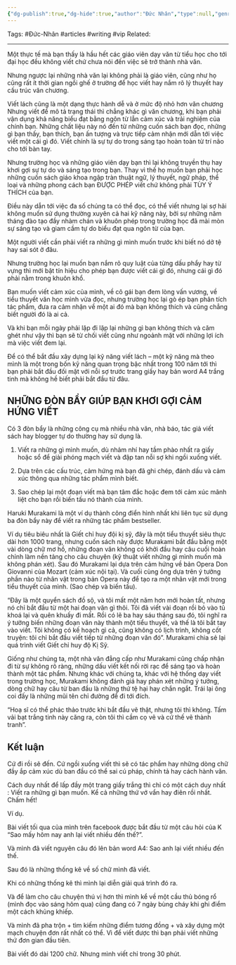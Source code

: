 ```yaml
---
{"dg-publish":true,"dg-hide":true,"author":"Đức Nhân","type":null,"genre":null,"word-count":null,"tags":["Đức-Nhân","articles","writing"],"title":"VIẾT 1 - TẠI SAO BẠN HỌC VĂN NHƯNG LẠI KHÔNG THỂ VIẾT LÁCH","permalink":"/2-reading/articals/tran-duc-nhan/reading-and-writing-hacks/viet-1-tai-sao-ban-hoc-van-nhung-lai-khong-the-viet-lach/","hide":true,"dgPassFrontmatter":true}
---
```


Tags: #Đức-Nhân #articles #writing #vip
Related: 

---

Một thực tế mà bạn thấy là hầu hết các giáo viên dạy văn từ tiểu học cho tới đại học đều không viết chứ chưa nói đến việc sẽ trở thành nhà văn.

Nhưng ngược lại những nhà văn lại không phải là giáo viên, cũng như họ cũng rất ít thời gian ngồi ghế ở trường để học viết hay nắm rõ lý thuyết hay cấu trúc văn chương.

Viết lách cũng là một dạng thực hành dễ và ở mức độ nhỏ hơn văn chương Nhưng viết để mô tả trạng thái thì chẳng khác gì văn chương, khi bạn phải vận dụng khả năng biểu đạt bằng ngôn từ lẫn cảm xúc và trải nghiệm của chính bạn. Những chất liệu này nó đến từ những cuốn sách bạn đọc, những gì bạn thấy, bạn thích, bạn ấn tượng và trực tiếp cảm nhận mới dẫn tới việc viết một cái gì đó. Viết chính là sự tự do trong sáng tạo hoàn toàn từ trí não cho tới bàn tay.

Nhưng trường học và những giáo viên dạy bạn thì lại không truyền thụ hay khơi gợi sự tự do và sáng tạo trong bạn. Thay vì thế họ muốn bạn phải học những cuốn sách giáo khoa ngập tràn thuật ngữ, lý thuyết, ngữ pháp, thể loại và những phong cách bạn ĐƯỢC PHÉP viết chứ không phải TÙY Ý THÍCH của bạn.

Điều này dẫn tới việc đa số chúng ta có thể đọc, có thể viết nhưng lại sợ hãi không muốn sử dụng thường xuyên cả hai kỹ năng này, bởi sự những năm tháng đào tạo đầy nhàm chán và khuôn phép trong trường học đã mài mòn sự sáng tạo và giam cầm tự do biểu đạt qua ngôn từ của bạn.

Một người viết cần phải viết ra những gì mình muốn trước khi biết nó dở tệ hay sai sót ở đâu.

Nhưng trường học lại muốn bạn nắm rõ quy luật của từng dấu phẩy hay từ vựng thì mới bật tín hiệu cho phép bạn được viết cái gì đó, nhưng cái gì đó phải nằm trong khuôn khổ.

Bạn muốn viết cảm xúc của mình, về cô gái bạn đem lòng vấn vương, về tiểu thuyết văn học mình vừa đọc, nhưng trường học lại gò ép bạn phân tích tác phẩm, đưa ra cảm nhận về một ai đó mà bạn không thích và cũng chẳng biết người đó là ai cả.

Và khi bạn mỗi ngày phải lặp đi lặp lại những gì bạn không thích và căm ghét như vậy thì bạn sẽ từ chối viết cũng như ngoảnh mặt với những lợi ích mà việc viết đem lại.

Để có thể bắt đầu xây dựng lại kỹ năng viết lách – một kỹ năng mà theo mình là một trong bốn kỹ năng quan trọng bậc nhất trong 100 năm tới thì bạn phải bắt đầu đối mặt với nỗi sợ trước trang giấy hay bản word A4 trắng tinh mà không hề biết phải bắt đầu từ đâu.

## NHỮNG ĐÒN BẨY GIÚP BẠN KHƠI GỢI CẢM HỨNG VIẾT

Có 3 đòn bẩy là những công cụ mà nhiều nhà văn, nhà báo, tác giả viết sách hay blogger tự do thường hay sử dụng là.

1. Viết ra những gì mình muốn, dù nhảm nhí hay tầm phào nhất ra giấy hoặc sổ để giải phóng mạch viết và đập tan nỗi sợ khi ngồi xuống viết.

2. Dựa trên các cấu trúc, cảm hứng mà bạn đã ghi chép, đánh dấu và cảm xúc thông qua những tác phẩm mình biết.

3. Sao chép lại một đoạn viết mà bạn tâm đắc hoặc đem tới cảm xúc mãnh liệt cho bạn rồi biến tấu nó thành của mình.

Haruki Murakami là một ví dụ thành công điển hình nhất khi liên tục sử dụng ba đòn bẩy này để viết ra những tác phẩm bestseller.

Ví dụ tiêu biêu nhất là Giết chỉ huy đội kị sỹ, đây là một tiểu thuyết siêu thực dài hơn 1000 trang, nhưng cuốn sách này được Murakami bắt đầu bằng một vài dòng chữ mơ hồ, những đoạn văn không có khởi đầu hay câu cuối hoàn chỉnh làm nền tảng cho câu chuyện (kỹ thuật viết những gì mình muốn mà không phán xét). Sau đó Murakami lại dựa trên cảm hứng về bản Opera Don Giovanni của Mozart (cảm xúc nội tại). Và cuối cùng ông dựa trên ý tưởng phần nào từ nhân vật trong bản Opera này để tạo ra một nhân vật mới trong tiểu thuyết của mình. (Sao chép và biến tấu).

“Đây là một quyển sách đồ sộ, và tôi mất một năm hơn mới hoàn tất, nhưng nó chỉ bắt đầu từ một hai đoạn văn gì thôi. Tôi đã viết vài đoạn rồi bỏ vào tủ khoá lại và quên khuấy đi mất. Rồi có lẽ ba hay sáu tháng sau đó, tôi nghĩ ra ý tưởng biến những đoạn văn này thành một tiểu thuyết, và thế là tôi bắt tay vào viết. Tôi không có kế hoạch gì cả, cũng không có lịch trình, không cốt truyện: tôi chỉ bắt đầu viết tiếp từ những đoạn văn đó”. Murakami chia sẻ lại quá trình viết Giết chỉ huy độ Kị Sỹ.

Giống như chúng ta, một nhà văn đẳng cấp như Murakami cũng chấp nhận đi từ sự không rõ ràng, những dấu viết kết nối rời rạc để sáng tạo và hoàn thành một tác phẩm. Nhưng khác với chúng ta, khác với hệ thống dạy viết trong trường học, Murakami không đánh giá hay phán xét những ý tưởng, dòng chữ hay câu từ ban đầu là những thứ tệ hại hay chắn ngắt. Trái lại ông coi đấy là những mũi tên chỉ đường để đi tới đích.

“Hoạ sĩ có thể phác thảo trước khi bắt đầu vẽ thật, nhưng tôi thì không. Tấm vải bạt trắng tinh này căng ra, còn tôi thì cầm cọ vẽ và cứ thế vẽ thành tranh”.

## Kết luận

Cứ đi rồi sẽ đến. Cứ ngồi xuống viết thì sẽ có tác phẩm hay những dòng chữ đầy ắp cảm xúc dù ban đầu có thể sai cú pháp, chính tả hay cách hành văn.

Cách duy nhất để lấp đầy một trang giấy trắng thì chỉ có một cách duy nhất : Viết ra những gì bạn muốn. Kể cả những thứ vớ vẩn hay điên rồi nhất. Chấm hết!

Ví dụ.

Bài viết tối qua của mình trên facebook được bắt đầu từ một câu hỏi của K “Sao mấy hôm nay anh lại viết nhiều đến thế?”.

Và mình đã viết nguyên câu đó lên bản word A4: Sao anh lại viết nhiều đến thế.

Sau đó là những thống kê về số chữ mình đã viết.

Khi có những thống kê thì mình lại diễn giải quá trình đó ra.

Và để làm cho câu chuyện thú vị hơn thì mình kể về một cầu thủ bóng rổ (mình đọc vào sáng hôm qua) cũng đang có 7 ngày bùng cháy khi ghi điểm một cách khủng khiếp.

Và mình đã pha trộn + tìm kiếm những điểm tương đồng + và xây dựng một mạch chuyện đơn rất nhất có thể. Vì để viết được thì bạn phải viết những thứ đơn gian đầu tiên.

Bài viết đó dài 1200 chữ. Nhưng mình viết chỉ trong 30 phút.